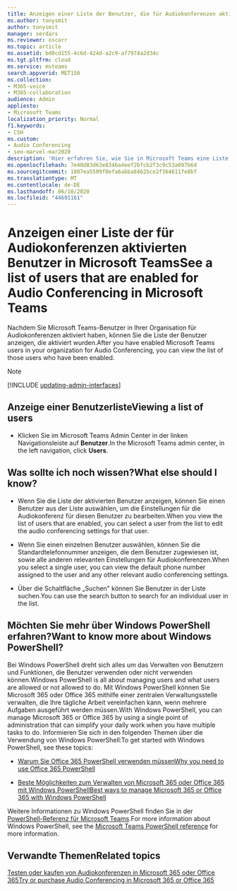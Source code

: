 ```yaml
---
title: Anzeigen einer Liste der Benutzer, die für Audiokonferenzen aktiviert sind
ms.author: tonysmit
author: tonysmit
manager: serdars
ms.reviewer: oscarr
ms.topic: article
ms.assetid: bd0cd155-4c6d-424d-a2c9-af7974a2d34c
ms.tgt.pltfrm: cloud
ms.service: msteams
search.appverid: MET150
ms.collection:
- M365-voice
- M365-collaboration
audience: Admin
appliesto:
- Microsoft Teams
localization_priority: Normal
f1.keywords:
- CSH
ms.custom:
- Audio Conferencing
- seo-marvel-mar2020
description: 'Hier erfahren Sie, wie Sie in Microsoft Teams eine Liste der Benutzer in Ihrer Organisation anzeigen, die für Dial-in-Konferenzen aktiviert sind. '
ms.openlocfilehash: 7e40d83d63e8346a4eef2bfcb2f3c9c53a097b6d
ms.sourcegitcommit: 1807ea5509f8efa6abba8462bce2f3646117e8bf
ms.translationtype: MT
ms.contentlocale: de-DE
ms.lasthandoff: 06/10/2020
ms.locfileid: "44691161"
---
```

# <a name="see-a-list-of-users-that-are-enabled-for-audio-conferencing-in-microsoft-teams"></a><span data-ttu-id="017e5-103">Anzeigen einer Liste der für Audiokonferenzen aktivierten Benutzer in Microsoft Teams</span><span class="sxs-lookup"><span data-stu-id="017e5-103">See a list of users that are enabled for Audio Conferencing in Microsoft Teams</span></span>

<span data-ttu-id="017e5-104">Nachdem Sie Microsoft Teams-Benutzer in Ihrer Organisation für Audiokonferenzen aktiviert haben, können Sie die Liste der Benutzer anzeigen, die aktiviert wurden.</span><span class="sxs-lookup"><span data-stu-id="017e5-104">After you have enabled Microsoft Teams users in your organization for Audio Conferencing, you can view the list of those users who have been enabled.</span></span> 

> [!NOTE]
> [!INCLUDE [updating-admin-interfaces](includes/updating-admin-interfaces.md)]
  
## <a name="viewing-a-list-of-users"></a><span data-ttu-id="017e5-105">Anzeige einer Benutzerliste</span><span class="sxs-lookup"><span data-stu-id="017e5-105">Viewing a list of users</span></span>

- <span data-ttu-id="017e5-106">Klicken Sie im Microsoft Teams Admin Center in der linken Navigationsleiste auf **Benutzer**.</span><span class="sxs-lookup"><span data-stu-id="017e5-106">In the Microsoft Teams admin center, in the left navigation, click **Users**.</span></span>


## <a name="what-else-should-i-know"></a><span data-ttu-id="017e5-107">Was sollte ich noch wissen?</span><span class="sxs-lookup"><span data-stu-id="017e5-107">What else should I know?</span></span>

- <span data-ttu-id="017e5-108">Wenn Sie die Liste der aktivierten Benutzer anzeigen, können Sie einen Benutzer aus der Liste auswählen, um die Einstellungen für die Audiokonferenz für diesen Benutzer zu bearbeiten.</span><span class="sxs-lookup"><span data-stu-id="017e5-108">When you view the list of users that are enabled, you can select a user from the list to edit the audio conferencing settings for that user.</span></span>
    
- <span data-ttu-id="017e5-109">Wenn Sie einen einzelnen Benutzer auswählen, können Sie die Standardtelefonnummer anzeigen, die dem Benutzer zugewiesen ist, sowie alle anderen relevanten Einstellungen für Audiokonferenzen.</span><span class="sxs-lookup"><span data-stu-id="017e5-109">When you select a single user, you can view the default phone number assigned to the user and any other relevant audio conferencing settings.</span></span>    
   
- <span data-ttu-id="017e5-110">Über die Schaltfläche „Suchen" können Sie Benutzer in der Liste suchen.</span><span class="sxs-lookup"><span data-stu-id="017e5-110">You can use the search button to search for an individual user in the list.</span></span>
    
    
## <a name="want-to-know-more-about-windows-powershell"></a><span data-ttu-id="017e5-111">Möchten Sie mehr über Windows PowerShell erfahren?</span><span class="sxs-lookup"><span data-stu-id="017e5-111">Want to know more about Windows PowerShell?</span></span>

<span data-ttu-id="017e5-112">Bei Windows PowerShell dreht sich alles um das Verwalten von Benutzern und Funktionen, die Benutzer verwenden oder nicht verwenden können.</span><span class="sxs-lookup"><span data-stu-id="017e5-112">Windows PowerShell is all about managing users and what users are allowed or not allowed to do.</span></span> <span data-ttu-id="017e5-113">Mit Windows PowerShell können Sie Microsoft 365 oder Office 365 mithilfe einer zentralen Verwaltungsstelle verwalten, die Ihre tägliche Arbeit vereinfachen kann, wenn mehrere Aufgaben ausgeführt werden müssen.</span><span class="sxs-lookup"><span data-stu-id="017e5-113">With Windows PowerShell, you can manage Microsoft 365 or Office 365 by using a single point of administration that can simplify your daily work when you have multiple tasks to do.</span></span> <span data-ttu-id="017e5-114">Informieren Sie sich in den folgenden Themen über die Verwendung von Windows PowerShell:</span><span class="sxs-lookup"><span data-stu-id="017e5-114">To get started with Windows PowerShell, see these topics:</span></span>
    
  - [<span data-ttu-id="017e5-115">Warum Sie Office 365 PowerShell verwenden müssen</span><span class="sxs-lookup"><span data-stu-id="017e5-115">Why you need to use Office 365 PowerShell</span></span>](https://go.microsoft.com/fwlink/?LinkId=525041)
    
  - [<span data-ttu-id="017e5-116">Beste Möglichkeiten zum Verwalten von Microsoft 365 oder Office 365 mit Windows PowerShell</span><span class="sxs-lookup"><span data-stu-id="017e5-116">Best ways to manage Microsoft 365 or Office 365 with Windows PowerShell</span></span>](https://go.microsoft.com/fwlink/?LinkId=525142)
    
<span data-ttu-id="017e5-117">Weitere Informationen zu Windows PowerShell finden Sie in der [PowerShell-Referenz für Microsoft Teams](https://docs.microsoft.com/powershell/module/teams/?view=teams-ps).</span><span class="sxs-lookup"><span data-stu-id="017e5-117">For more information about Windows PowerShell, see the [Microsoft Teams PowerShell reference](https://docs.microsoft.com/powershell/module/teams/?view=teams-ps) for more information.</span></span>
    
## <a name="related-topics"></a><span data-ttu-id="017e5-118">Verwandte Themen</span><span class="sxs-lookup"><span data-stu-id="017e5-118">Related topics</span></span>

[<span data-ttu-id="017e5-119">Testen oder kaufen von Audiokonferenzen in Microsoft 365 oder Office 365</span><span class="sxs-lookup"><span data-stu-id="017e5-119">Try or purchase Audio Conferencing in Microsoft 365 or Office 365</span></span>](/SkypeForBusiness/audio-conferencing-in-office-365/try-or-purchase-audio-conferencing-in-office-365)
